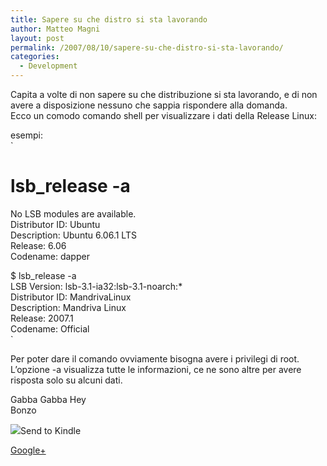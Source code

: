 ```yaml
---
title: Sapere su che distro si sta lavorando
author: Matteo Magni
layout: post
permalink: /2007/08/10/sapere-su-che-distro-si-sta-lavorando/
categories:
  - Development
---
```

Capita a volte di non sapere su che distribuzione si sta lavorando, e di non avere a disposizione nessuno che sappia rispondere alla domanda.  
Ecco un comodo comando shell per visualizzare i dati della Release Linux:

esempi:  
`<br />
# lsb_release -a<br />
No LSB modules are available.<br />
Distributor ID: Ubuntu<br />
Description:    Ubuntu 6.06.1 LTS<br />
Release:        6.06<br />
Codename:       dapper<br />
`  
`<br />
$ lsb_release -a<br />
LSB Version:    lsb-3.1-ia32:lsb-3.1-noarch:*<br />
Distributor ID: MandrivaLinux<br />
Description:    Mandriva Linux<br />
Release:        2007.1<br />
Codename:       Official<br />
`

Per poter dare il comando ovviamente bisogna avere i privilegi di root.  
L&#8217;opzione -a visualizza tutte le informazioni, ce ne sono altre per avere risposta solo su alcuni dati.

Gabba Gabba Hey  
Bonzo

<div class='kindleWidget kindleLight' >
  <img src="http://magni.me/wp-content/plugins/send-to-kindle/media/white-15.png" /><span>Send to Kindle</span>
</div>

<a rel="author" href="https://plus.google.com/111433366670841346629?rel=author"  >Google+</a>
